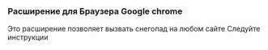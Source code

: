 ### Расширение для Браузера Google chrome

Это расширение позволяет вызвать снегопад на любом сайте
Следуйте инструкции
